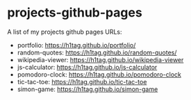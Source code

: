 # projects-github-pages
A list of my projects github pages URLs:

- portfolio: https://h1tag.github.io/portfolio/
- random-quotes: https://h1tag.github.io/random-quotes/
- wikipedia-viewer: https://h1tag.github.io/wikipedia-viewer
- js-calculator: https://h1tag.github.io/js-calculator
- pomodoro-clock: https://h1tag.github.io/pomodoro-clock
- tic-tac-toe: https://h1tag.github.io/tic-tac-toe
- simon-game: https://h1tag.github.io/simon-game
